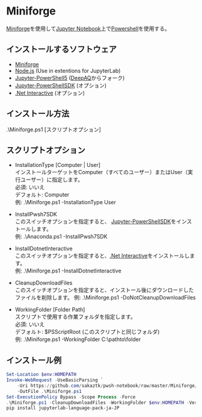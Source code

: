 # Miniforge
[Miniforge](https://github.com/conda-forge/miniforge)を使用して[Jupyter Notebook](https://jupyter.org/)上で[Powershell](https://github.com/PowerShell/PowerShell)を使用する。  

## インストールするソフトウェア
- [Miniforge](https://github.com/conda-forge/miniforge)
- [Node.js](https://nodejs.org/) (Use in extentions for JupyterLab)
- [Jupyter-PowerShell5](https://github.com/sakaztk/Jupyter-PowerShellSDK/tree/powershellsdk/Jupyter-PowerShell5) ([DeepAQ](https://github.com/DeepAQ/Jupyter-PowerShell5)からフォーク)
- [Jupyter-PowerShellSDK](https://github.com/sakaztk/Jupyter-PowerShellSDK) (オプション)
- [.Net Interactive](https://github.com/dotnet/interactive) (オプション)

## インストール方法
.\Miniforge.ps1 [スクリプトオプション]

## スクリプトオプション
 - InstallationType [Computer | User]   
インストールターゲットをComputer（すべてのユーザー）またはUser（実行ユーザー）に指定します。  
必須: いいえ  
デフォルト: Computer  
例: .\Miniforge.ps1 -InstallationType User

- InstallPwsh7SDK  
このスイッチオプションを指定すると、 [Jupyter-PowerShellSDK](https://github.com/sakaztk/Jupyter-PowerShellSDK)をインストールします。  
例: .\Anaconda.ps1 -InstallPwsh7SDK

- InstallDotnetInteractive  
このスイッチオプションを指定すると、[.Net Interactive](https://github.com/dotnet/interactive)をインストールします。  
例: .\Miniforge.ps1 -InstallDotnetInteractive

- CleanupDownloadFiles  
このスイッチオプションを指定すると、インストール後にダウンロードしたファイルを削除します。
例: .\Miniforge.ps1 -DoNotCleanupDownloadFiles

- WorkingFolder [Folder Path]  
スクリプトで使用する作業フォルダを指定します。  
必須: いいえ  
デフォルト: $PSScriptRoot (このスクリプトと同じフォルダ)  
例: .\Miniforge.ps1 -WorkingFolder C:\pathto\folder

## インストール例
``` PowerShell
Set-Location $env:HOMEPATH
Invoke-WebRequest -UseBasicParsing `
    -Uri https://github.com/sakaztk/pwsh-notebook/raw/master/Miniforge/Miniforge.ps1 `
    -OutFile .\Miniforge.ps1
Set-ExecutionPolicy Bypass -Scope Process -Force
.\Miniforge.ps1 -CleanupDownloadFiles -WorkingFolder $env:HOMEPATH -Verbose
pip install jupyterlab-language-pack-ja-JP
```